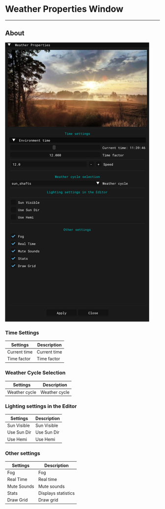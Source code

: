 # Weather Properties Window

___

## About

![alt text](../assets/images/weather-properties.png)

### Time Settings

| Settings | Description |
|---|---|
| Current time | Current time |
| Time factor | Time factor |

### Weather Cycle Selection

| Settings | Description |
|---|---|
| Weather cycle | Weather cycle |

### Lighting settings in the Editor

| Settings | Description |
|---|---|
| Sun Visible | Sun Visible |
| Use Sun Dir | Use Sun Dir |
| Use Hemi | Use Hemi |

### Other settings

| Settings | Description |
|---|---|
| Fog | Fog |
| Real Time | Real time |
| Mute Sounds | Mute sounds |
| Stats | Displays statistics |
| Draw Grid | Draw grid |
